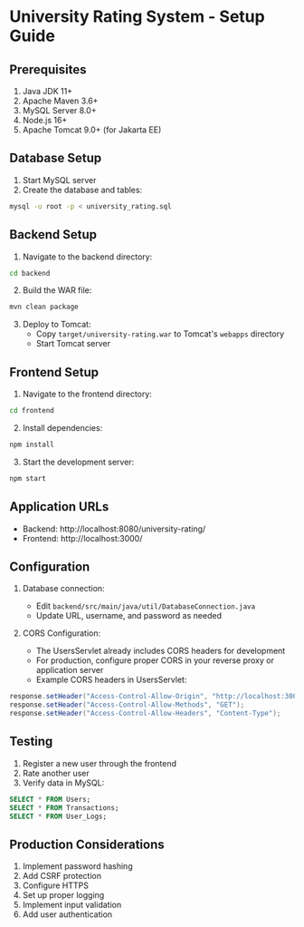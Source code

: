 # University Rating System - Setup Guide

## Prerequisites
1. Java JDK 11+
2. Apache Maven 3.6+
3. MySQL Server 8.0+
4. Node.js 16+
5. Apache Tomcat 9.0+ (for Jakarta EE)

## Database Setup
1. Start MySQL server
2. Create the database and tables:
```bash
mysql -u root -p < university_rating.sql
```

## Backend Setup
1. Navigate to the backend directory:
```bash
cd backend
```
2. Build the WAR file:
```bash
mvn clean package
```
3. Deploy to Tomcat:
   - Copy `target/university-rating.war` to Tomcat's `webapps` directory
   - Start Tomcat server

## Frontend Setup
1. Navigate to the frontend directory:
```bash
cd frontend
```
2. Install dependencies:
```bash
npm install
```
3. Start the development server:
```bash
npm start
```

## Application URLs
- Backend: http://localhost:8080/university-rating/
- Frontend: http://localhost:3000/

## Configuration
1. Database connection:
   - Edit `backend/src/main/java/util/DatabaseConnection.java`
   - Update URL, username, and password as needed

2. CORS Configuration:
   - The UsersServlet already includes CORS headers for development
   - For production, configure proper CORS in your reverse proxy or application server
   - Example CORS headers in UsersServlet:
```java
response.setHeader("Access-Control-Allow-Origin", "http://localhost:3000");
response.setHeader("Access-Control-Allow-Methods", "GET");
response.setHeader("Access-Control-Allow-Headers", "Content-Type");
```

## Testing
1. Register a new user through the frontend
2. Rate another user
3. Verify data in MySQL:
```sql
SELECT * FROM Users;
SELECT * FROM Transactions;
SELECT * FROM User_Logs;
```

## Production Considerations
1. Implement password hashing
2. Add CSRF protection
3. Configure HTTPS
4. Set up proper logging
5. Implement input validation
6. Add user authentication